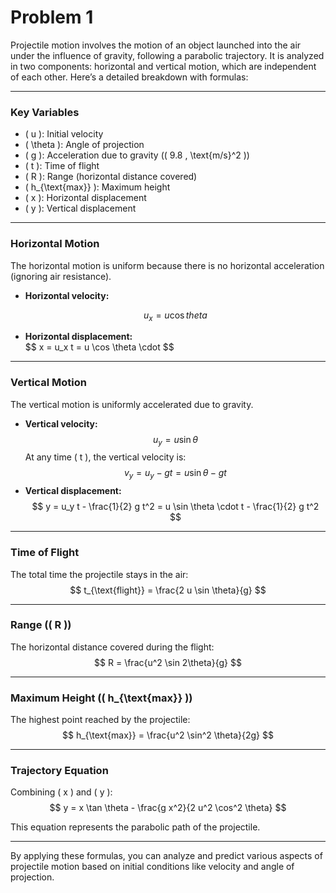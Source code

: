 # Problem 1

Projectile motion involves the motion of an object launched into the air under the influence of gravity, following a parabolic trajectory. It is analyzed in two components: horizontal and vertical motion, which are independent of each other. Here’s a detailed breakdown with formulas:

---

### **Key Variables**  
- \( u \): Initial velocity  
- \( \theta \): Angle of projection  
- \( g \): Acceleration due to gravity (\( 9.8 \, \text{m/s}^2 \))  
- \( t \): Time of flight  
- \( R \): Range (horizontal distance covered)  
- \( h_{\text{max}} \): Maximum height  
- \( x \): Horizontal displacement  
- \( y \): Vertical displacement  

---

### **Horizontal Motion**  
The horizontal motion is uniform because there is no horizontal acceleration (ignoring air resistance).  
- **Horizontal velocity:**  
  
  $$  
  u_x = u \cos theta
  $$
    
- **Horizontal displacement:**  
  $$
  x = u_x t = u \cos \theta \cdot 
  \$$  

---

### **Vertical Motion**  
The vertical motion is uniformly accelerated due to gravity.  
- **Vertical velocity:**  
  $$
  u_y = u \sin \theta
  $$ 
  At any time \( t \), the vertical velocity is:  
  $$
  v_y = u_y - g t = u \sin \theta - g t
  $$  
- **Vertical displacement:**  
  $$
  y = u_y t - \frac{1}{2} g t^2 = u \sin \theta \cdot t - \frac{1}{2} g t^2
  $$  

---

### **Time of Flight**  
The total time the projectile stays in the air:  
$$
t_{\text{flight}} = \frac{2 u \sin \theta}{g}
$$  

---

### **Range (\( R \))**  
The horizontal distance covered during the flight:  
$$
R = \frac{u^2 \sin 2\theta}{g}
$$  

---

### **Maximum Height (\( h_{\text{max}} \))**  
The highest point reached by the projectile:  
$$
h_{\text{max}} = \frac{u^2 \sin^2 \theta}{2g}
$$  

---

### **Trajectory Equation**  
Combining \( x \) and \( y \):  
$$
y = x \tan \theta - \frac{g x^2}{2 u^2 \cos^2 \theta}
$$  

This equation represents the parabolic path of the projectile.  

--- 

By applying these formulas, you can analyze and predict various aspects of projectile motion based on initial conditions like velocity and angle of projection.
